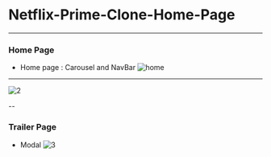 # Netflix-Prime-Clone-Home-Page

---
### Home Page
- Home page : Carousel and NavBar
![home](https://github.com/user-attachments/assets/9bd734c8-9a1f-4dd9-8bec-157ec5b73a8a)
---

![2](https://github.com/user-attachments/assets/48c6352d-9595-49c6-befc-603799ccae35)

--
### Trailer Page 
- Modal
![3](https://github.com/user-attachments/assets/8df96628-de69-4c4d-be31-17504b83fc18)


